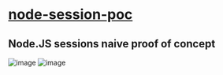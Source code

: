 # [node-session-poc](https://github.com/UniBreakfast/node-sessions-poc)

## Node.JS sessions naive proof of concept

![image](https://github.com/user-attachments/assets/b640303e-e85b-411d-8a57-6729cdfa0904)
![image](https://github.com/user-attachments/assets/136afdb5-327a-48bb-a090-22acc100c1a0)
